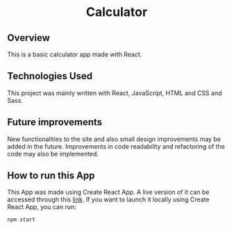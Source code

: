 <center>
<h1 style="border: none; font-weight: bold">
Calculator
</h1>
</center>

## Overview

This is a basic calculator app made with React.

## Technologies Used

This project was mainly written with React, JavaScript, HTML and CSS and Sass.

## Future improvements

New functionalities to the site and also small design improvements may be added in the future. Improvements in code readability and refactoring of the code may also be implemented.

## How to run this App

This App was made using Create React App. A live version of it can be accessed through this [link](https://rafael-lima-vasconcelos.github.io/quiz/).
If you want to launch it locally using Create React App, you can run:

```
npm start
```

<br>
<br>
